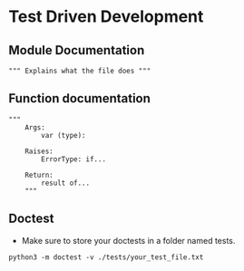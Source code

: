 # Test Driven Development

## Module Documentation
```
""" Explains what the file does """
```
## Function documentation
```
"""
    Args:
        var (type):

    Raises:
        ErrorType: if...

    Return:
        result of...
    """
```

## Doctest

- Make sure to store your doctests in a folder named tests.
```
python3 -m doctest -v ./tests/your_test_file.txt
```